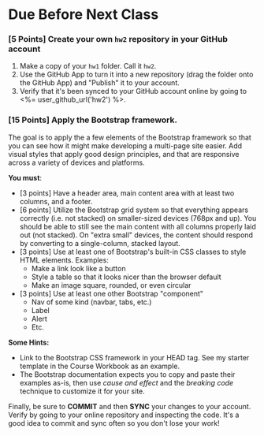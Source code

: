 # Due Before Next Class

### [5 Points] Create your own `hw2` repository in your GitHub account

1. Make a copy of your `hw1` folder.  Call it `hw2`.
2. Use the GitHub App to turn it into a new repository (drag the folder onto the GitHub App) and "Publish" it to your account.
3. Verify that it's been synced to your GitHub account online by going to <%= user_github_url('hw2') %>.

### [15 Points] Apply the Bootstrap framework.

The goal is to apply the a few elements of the Bootstrap framework so that you can see how it might make developing a multi-page site easier. Add visual styles that apply good design principles, and that are responsive across a variety of devices and platforms.

**You must**:

* [3 points] Have a header area, main content area with at least two columns, and a footer.  
* [6 points] Utilize the Bootstrap grid system so that everything appears correctly (i.e. not stacked) on smaller-sized devices (768px and up). You should be able to still see the main content with all columns properly laid out (not stacked).  On "extra small" devices, the content should respond by converting to a single-column, stacked layout.
* [3 points] Use at least one of Bootstrap's built-in CSS classes to style HTML elements. Examples:
  * Make a link look like a button
  * Style a table so that it looks nicer than the browser default 
  * Make an image square, rounded, or even circular
* [3 points] Use at least one other Bootstrap "component"
  * Nav of some kind (navbar, tabs, etc.)
  * Label
  * Alert
  * Etc.

**Some Hints:**

* Link to the Bootstrap CSS framework in your HEAD tag.  See my starter template in the Course Workbook as an example.
* The Bootstrap documentation expects you to copy and paste their examples as-is, then use *cause and effect* and the *breaking code* technique to customize it for your site.

Finally, be sure to **COMMIT** and then **SYNC** your changes to your account.  Verify by going to your online repository and inspecting the code.  It's a good idea to commit and sync often so you don't lose your work!


